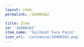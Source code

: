 ```yaml
---
layout: item
permalink: /10400162

title: Item
id: '10400162'
item_name: 'Sailboat Face Paint'
icon_url: 'customize/10400161.png'
---
```

